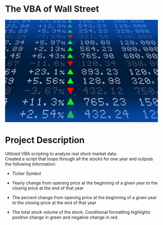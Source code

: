 # The VBA of Wall Street

![Screenshot](stockmarket.jpg "Screenshot")

# Project Description
 Utilized VBA scripting to analyze real stock market data.  
 Created a script that loops through all the stocks for one year and outputs the following information: 

- Ticker Symbol

- Yearly change from opening price at the beginning of a given year to the closing price at    the   end of that year

- The percent change from opening price at the beginning of a given year to the closing price at the end of that year

- The total stock volume of the stock.  Conditional formatting highlights positive change in green and negative change in red. 


